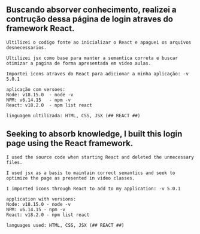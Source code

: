 ## Buscando absorver conhecimento, realizei a contrução dessa página de login atraves do framework React.

    Ultilizei o codigo fonte ao inicializar o React e apaguei os arquivos desnecessarios.

    Ultilizei jsx como base para manter a semantica correta e buscar otimizar a pagina de forma apresentada em video aulas.

    Importei icons atraves do React para adicionar a minha aplicação: -v 5.0.1

    aplicação com versoes:
    Node: v18.15.0  - node -v
    NPM: v6.14.15   - npm -v
    React: v18.2.0  - npm list react

    linguagem ultilizada: HTML, CSS, JSX (## REACT ##)

## Seeking to absorb knowledge, I built this login page using the React framework.

    I used the source code when starting React and deleted the unnecessary files.

    I used jsx as a basis to maintain correct semantics and seek to optimize the page as presented in video classes.

    I imported icons through React to add to my application: -v 5.0.1

    application with versions:
    Node: v18.15.0 - node -v
    NPM: v6.14.15 - npm -v
    React: v18.2.0 - npm list react

    languages used: HTML, CSS, JSX (## REACT ##)
